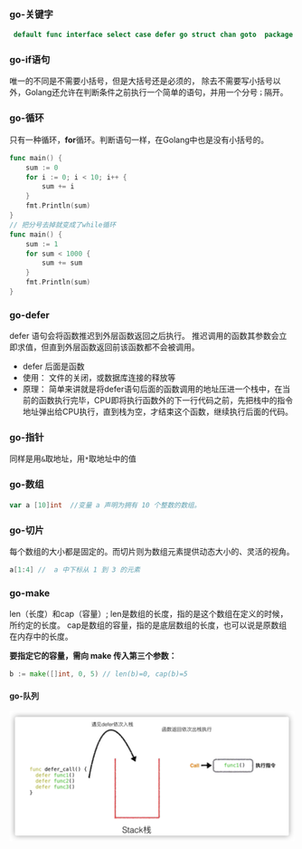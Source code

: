 ### go-关键字

```go
 default func interface select case defer go struct chan goto  package fallthrough range type var
```

### go-if语句

唯一的不同是不需要小括号，但是大括号还是必须的， 除去不需要写小括号以外，Golang还允许在判断条件之前执行一个简单的语句，并用一个分号`；`隔开。

### go-循环

只有一种循环，**for**循环。判断语句一样，在Golang中也是没有小括号的。

```go
func main() {
	sum := 0
	for i := 0; i < 10; i++ {
		sum += i
	}
	fmt.Println(sum)
}
// 把分号去掉就变成了while循环
func main() {
	sum := 1
	for sum < 1000 {
		sum += sum
	}
	fmt.Println(sum)
}
```

### go-defer

defer 语句会将函数推迟到外层函数返回之后执行。 推迟调用的函数其参数会立即求值，但直到外层函数返回前该函数都不会被调用。

- defer 后面是函数
- 使用： 文件的关闭，或数据库连接的释放等
- 原理： 简单来讲就是将defer语句后面的函数调用的地址压进一个栈中，在当前的函数执行完毕，CPU即将执行函数外的下一行代码之前，先把栈中的指令地址弹出给CPU执行，直到栈为空，才结束这个函数，继续执行后面的代码。



### go-指针

同样是用`&`取地址，用`*`取地址中的值

### go-数组

```go
var a [10]int  //变量 a 声明为拥有 10 个整数的数组。
```

### go-切片

每个数组的大小都是固定的。而切片则为数组元素提供动态大小的、灵活的视角。

```go
a[1:4] //  a 中下标从 1 到 3 的元素
```

### go-make

len（长度）和cap（容量）; len是数组的长度，指的是这个数组在定义的时候，所约定的长度。   cap是数组的容量，指的是底层数组的长度，也可以说是原数组在内存中的长度。

**要指定它的容量，需向 make 传入第三个参数：**

```go
b := make([]int, 0, 5) // len(b)=0, cap(b)=5
```

#### go-队列

![image-20210303212031090](基础语法.assets/image-20210303212031090.png)

